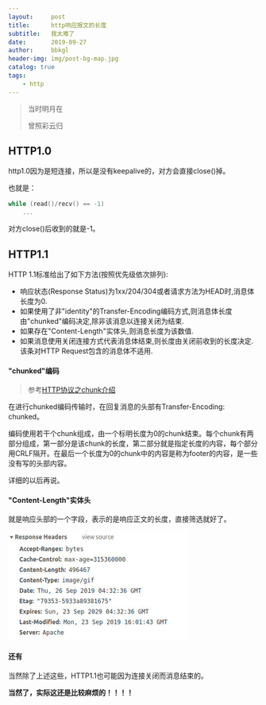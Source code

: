 ```yaml
---
layout:     post
title:      http响应报文的长度
subtitle:   我太难了
date:       2019-09-27
author:     bbkgl
header-img: img/post-bg-map.jpg
catalog: true
tags:
    - http
---
```


> 当时明月在
>
> 曾照彩云归

## HTTP1.0

http1.0因为是短连接，所以是没有keepalive的，对方会直接close()掉。

也就是：

```cpp
while (read()/recv() == -1)
    ...
```

对方close()后收到的就是-1。

## HTTP1.1

HTTP 1.1标准给出了如下方法(按照优先级依次排列):

- 响应状态(Response Status)为1xx/204/304或者请求方法为HEAD时,消息体长度为0.
- 如果使用了非"identity"的Transfer-Encoding编码方式,则消息体长度由"chunked"编码决定,除非该消息以连接关闭为结束.
- 如果存在"Content-Length"实体头,则消息长度为该数值.
- 如果消息使用关闭连接方式代表消息体结束,则长度由关闭前收到的长度决定. 该条对HTTP Request包含的消息体不适用.

#### "chunked"编码

> 参考[HTTP协议之chunk介绍](<https://blog.csdn.net/willinux20130812/article/details/80590897>)

在进行chunked编码传输时，在回复消息的头部有Transfer-Encoding: chunked。

编码使用若干个chunk组成，由一个标明长度为0的chunk结束。每个chunk有两部分组成，第一部分是该chunk的长度，第二部分就是指定长度的内容，每个部分用CRLF隔开。在最后一个长度为0的chunk中的内容是称为footer的内容，是一些没有写的头部内容。

详细的以后再说。

#### "Content-Length"实体头

就是响应头部的一个字段，表示的是响应正文的长度，直接筛选就好了。

![5db02dc68b58bc7bf7d1fe3c](https://raw.githubusercontent.com/bbkgl/bbkgl.github.io/master/cloud_img/5db02dc68b58bc7bf7d1fe3c.jpg)

#### 还有

当然除了上述这些，HTTP1.1也可能因为连接关闭而消息结束的。

**当然了，实际这还是比较麻烦的！！！！**